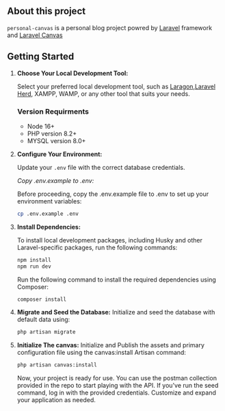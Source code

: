 ## About this project

`personal-canvas` is a personal blog project powred by [Laravel](https://laravel.com/) framework and [Laravel Canvas](https://github.com/austintoddj/canvas)

## Getting Started

1. **Choose Your Local Development Tool:**

   Select your preferred local development tool, such as [Laragon](https://github.com/leokhoa/laragon),[Laravel Herd](https://herd.laravel.com), XAMPP, WAMP, or any other tool that suits your needs.

   ### Version Requirments ###
   - Node 16+
   - PHP version 8.2+
   - MYSQL version 8.0+


2. **Configure Your Environment:**

   Update your `.env` file with the correct database credentials.

   *Copy .env.example to .env:*

   Before proceeding, copy the .env.example file to .env to set up your environment variables:

   ```bash
   cp .env.example .env
   ```


3. **Install Dependencies:**

   To install local development packages, including Husky and other Laravel-specific packages, run the following commands:

   ```bash
   npm install
   npm run dev 
   ```

   Run the following command to install the required dependencies using Composer:

   ```bash
   composer install
   ```

4. **Migrate and Seed the Database:**
    Initialize and seed the database with default data using:
    ```bash 
    php artisan migrate
    ```
5. **Initialize The canvas:**
    Initialize and Publish the assets and primary configuration file using the canvas:install Artisan command:
    ```bash
    php artisan canvas:install
    ```

    Now, your project is ready for use. You can use the postman collection provided in the repo to start playing with the API. If you've run the seed command, log in with the provided credentials. Customize and expand your application as needed.
